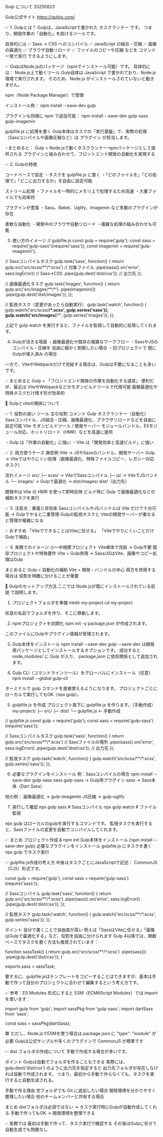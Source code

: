 Gulp について  20250823

Gulp公式サイト
https://gulpjs.com/

✅ 1. Gulpとは？
Gulpは、JavaScriptで書かれた タスクランナー です。
つまり、開発作業の「自動化」を助けるツールです。

具体的には
✅ Sass → CSS へのコンパイル
✅ JavaScript の結合・圧縮
✅ 画像の最適化
✅ ブラウザ自動リロード
✅ ファイルのコピーや圧縮
などを コマンド一発で実行 できるようにします。


✅ GulpはNode.jsのパッケージ（npmでインストール可能）です。
具体的には：
Node.js上で動くツール
Gulp自体は JavaScript で書かれており、Node.js環境で実行されます。
そのため、Node.js がインストールされていないと動きません。

npm（Node Package Manager）で管理

インストール例：
npm install --save-dev gulp

プラグインも同様に npm で追加可能：
npm install --save-dev gulp-sass gulp-imagemin

gulpfile.js に処理を書く
Gulp本体はタスクの「実行基盤」で、実際の処理（Sassコンパイルや画像圧縮など）は プラグイン が担当します。

💡まとめると：
Gulp = Node.jsで動くタスクランナー
npmパッケージとして提供される
プラグインと組み合わせて、フロントエンド開発の自動化を実現する


✅ 2. Gulpの特徴

コードベースで設定
・タスクを gulpfile.js に書く
・「どのファイルを」「どの処理で」「どこに出力するか」を自由に設定可能

 ストリーム処理
・ファイルを一時的にメモリ上で処理するため高速
・大量ファイルでも効率的

プラグインが豊富
・Sass、Babel、Uglify、Imagemin など多数のプラグインが存在

柔軟な自動化
・開発中のブラウザ自動リロード
・複雑な処理の組み合わせも可能

3. 使い方のイメージ
// gulpfile.js
const gulp = require('gulp');
const sass = require('gulp-sass')(require('sass'));
const imagemin = require('gulp-imagemin');

// Sassコンパイルタスク
gulp.task('sass', function() {
  return gulp.src('src/scss/**/*.scss')  // 対象ファイル
    .pipe(sass().on('error', sass.logError)) // Sass→CSS
    .pipe(gulp.dest('dist/css'));  // 出力先
});

// 画像最適化タスク
gulp.task('images', function() {
  return gulp.src('src/images/**/*')
    .pipe(imagemin())
    .pipe(gulp.dest('dist/images'));
});

// 監視タスク（変更があったら自動実行）
gulp.task('watch', function() {
  gulp.watch('src/scss/**/*.scss', gulp.series('sass'));
  gulp.watch('src/images/**/*', gulp.series('images'));
});

上記で gulp watch を実行すると、ファイルを監視して自動的に処理してくれます。

4. Gulpが活きる場面
・画像最適化や既存の複雑なワークフロー
・SassやJSのコンパイル・圧縮を 自由に細かく制御したい場合
・旧プロジェクトで 既にGulpが導入済み の場合

一方で、ViteやWebpackだけで完結する場合は、Gulpは不要になることも多いです。

💡 まとめると
Gulp = 「フロントエンド開発の作業を自動化する道具」
便利だが、最近は ViteやWebpackなどのモダンビルドツールで代用可能
画像最適化や特殊タスクだけ残す形が効率的


🔵 Gulpとviteの関係について

✅ 1. 役割の違い
ツール	    主な役割	                        コメント
Gulp	タスクランナー（自動化）	        Sassコンパイル、JS結合・圧縮、画像最適化、ブラウザリロードなどを自由に設定可能
Vite	モダンビルドツール / 開発サーバー	モジュールバンドル、ESモジュール対応、ホットリロード（HMR）などを高速に提供

・Gulp は「作業の自動化」に強い
・Vite は「開発効率と高速ビルド」に強い

✅ 2. 両方使うケース
典型例
Vite → JSやSassのバンドル、開発サーバー
Gulp → Viteではやりにくい処理（画像最適化、特殊ファイルコピー、レガシー対応タスク）

流れイメージ
src/
 ├─ scss/ → ViteでSassコンパイル
 ├─ js/   → ViteでJSバンドル
 └─ images/ → Gulpで最適化 → dist/images/
dist/（出力先）

開発中は Vite の HMR を使って即時反映
ビルド時に Gulp で画像最適化などの補助タスクを実行

✅ 3. 注意点：重複と非効率
SassコンパイルやJSバンドルは Vite だけで十分可能 → Gulpでやると二重管理
Gulpの監視タスクと Viteの開発サーバーが重なると管理が複雑になる

💡 おすすめ
「ViteでできることはViteに任せる」
「ViteでやりにくいことだけGulpで補助」

✅ 4. 実務でのイメージ
小〜中規模プロジェクト
Vite単体で完結 → Gulp不要
既存プロジェクトや特殊要件
Vite + Gulp併用 → Sass/JSはVite、画像やコピー処理はGulp

まとめると
Gulp = 自動化の補助
Vite = 開発・バンドルの中心
両方を併用する場合は 役割を明確に分けることが重要


🔵 Gulpのセットアップ方法
ここでは Node.jsが既にインストールされている前提 で説明します。

1. プロジェクトフォルダを準備
mkdir my-project
cd my-project

任意の名前でフォルダを作り、そこに移動します。

2. npmプロジェクトを初期化
npm init -y
package.json が作成されます。

このファイルにGulpやプラグイン情報が管理されます。

3. Gulp本体をインストール
npm install --save-dev gulp
--save-dev は開発用パッケージとしてインストールするオプションです。
成功すると node_modules/ に Gulp が入り、 package.json に依存関係として追加されます。

4. Gulp CLI（コマンドラインツール）をグローバルにインストール（任意）
npm install --global gulp-cli

ターミナルで gulp コマンドを直接使えるようになります。
プロジェクトごとにローカルで実行してもOK（npx gulp）。

5. gulpfile.js を作成
プロジェクト直下に gulpfile.js を作ります。（手動作成）
my-project/
 ├─ src/
 ├─ dist/
 └─ gulpfile.js   ← 手動作成

// gulpfile.js
const gulp = require('gulp');
const sass = require('gulp-sass')(require('sass'));

// Sassコンパイルタスク
gulp.task('sass', function() {
  return gulp.src('src/scss/**/*.scss')   // Sassファイルの場所
    .pipe(sass().on('error', sass.logError))
    .pipe(gulp.dest('dist/css'));         // 出力先
});

// 監視タスク
gulp.task('watch', function() {
  gulp.watch('src/scss/**/*.scss', gulp.series('sass'));
});

6. 必要なプラグインをインストール
例：Sassコンパイルの場合
npm install --save-dev gulp-sass sass
gulp-sass → Gulp用プラグイン
sass → Sass本体（Dart Sass）

他の例：
画像最適化 → gulp-imagemin
JS圧縮 → gulp-uglify

7. 実行して確認
npx gulp sass   # Sassコンパイル
npx gulp watch  # ファイル監視

npx gulp はローカルのgulpを実行するコマンドです。
監視タスクを実行すると、Sassファイルの変更を自動でコンパイルしてくれます。

✅ まとめ
プロジェクト作成 & npm init
Gulp本体をインストール (npm install --save-dev gulp)
必要なプラグインをインストール
gulpfile.js にタスクを書く
npx gulp でタスク実行


✅ gulpfile.js作成の考え方
中身はタスクごとにJavaScriptで記述：
CommonJS（CJS）形式です。

const gulp = require('gulp');
const sass = require('gulp-sass')(require('sass'));

// Sassコンパイル
gulp.task('sass', function() {
  return gulp.src('src/scss/**/*.scss')
    .pipe(sass().on('error', sass.logError))
    .pipe(gulp.dest('dist/css'));
});

// 監視タスク
gulp.task('watch', function() {
  gulp.watch('src/scss/**/*.scss', gulp.series('sass'));
});

ポイント
自分で書くことで自由度が高い
例えば「SassはViteに任せる」「画像はGulpで最適化する」など、役割を自由に分けられます
Gulp 4以降では、関数ベースでタスクを書く方法も推奨されています：

function sassTask() {
  return gulp.src('src/scss/**/*.scss')
    .pipe(sass())
    .pipe(gulp.dest('dist/css'));
}

exports.sass = sassTask;

要するに、gulpfile.jsはテンプレートをコピーすることはできますが、基本は手動で作って自分のプロジェクトに合わせて編集するという考え方です。


✅ 参考：ES Modules 形式にすると
ESM（ECMAScript Modules）では import を使います：

import gulp from 'gulp';
import sassPkg from 'gulp-sass';
import dartSass from 'sass';

const sass = sassPkg(dartSass);

🟥 ただし、Node.jsでESMを使う場合は package.json に "type": "module" が必要
Gulpは公式サンプルや多くのプラグインで CommonJS が標準です

✅ dist フォルダの作成について
手動で作成する場合が多いです。

ポイント
Gulpは自動でフォルダを作ることもできる
実際には、gulp.dest('dist/css') のように出力先を指定すると 出力先フォルダが存在しなければ自動で作成されます。
つまり、最初から手動で作らなくても、タスクを実行すると自動生成される。

手動で作る理由
空フォルダでも Git に追加したい場合
開発環境を分かりやすく整理したい場合
他のチームメンバーと共有する場合

まとめ
distフォルダは必須ではない → タスク実行時にGulpが自動作成してくれる
手動で作ってもOK → 開発環境を整理できる

💡 実務では
最初は手動で作って、タスク実行で確認する
その後はGulpに任せて自動生成でも問題なし